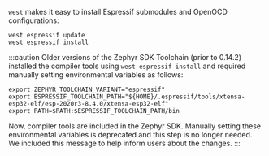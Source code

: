 `west` makes it easy to install Espressif submodules and OpenOCD configurations:

```shell
west espressif update
west espressif install
```

:::caution
Older versions of the Zephyr SDK Toolchain (prior to 0.14.2) installed the compiler tools using `west espressif install` and required manually setting environmental variables as follows:

```
export ZEPHYR_TOOLCHAIN_VARIANT="espressif"
export ESPRESSIF_TOOLCHAIN_PATH="${HOME}/.espressif/tools/xtensa-esp32-elf/esp-2020r3-8.4.0/xtensa-esp32-elf"
export PATH=$PATH:$ESPRESSIF_TOOLCHAIN_PATH/bin
```

Now, compiler tools are included in the Zephyr SDK. Manually setting these environmental variables is deprecated and this step is no longer needed. We included this message to help inform users about the changes.
:::
